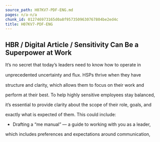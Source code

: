 ```yaml
---
source_path: H07KV7-PDF-ENG.md
pages: n/a-n/a
chunk_id: 012746973165d0a8f9573509630767804be2ed4c
title: H07KV7-PDF-ENG
---
```

## HBR / Digital Article / Sensitivity Can Be a Superpower at Work

It’s no secret that today’s leaders need to know how to operate in

unprecedented uncertainty and ﬂux. HSPs thrive when they have

structure and clarity, which allows them to focus on their work and

perform at their best. To help highly sensitive employees stay balanced,

it’s essential to provide clarity about the scope of their role, goals, and

exactly what is expected of them. This could include:

- Drafting a “me manual” — a guide to working with you as a leader,

which includes preferences and expectations around communication,
